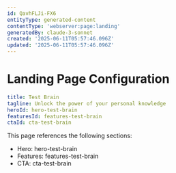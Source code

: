 ```yaml
---
id: QavhFLJi-FX6
entityType: generated-content
contentType: 'webserver:page:landing'
generatedBy: claude-3-sonnet
created: '2025-06-11T05:57:46.096Z'
updated: '2025-06-11T05:57:46.096Z'
---
```

# Landing Page Configuration

```yaml
title: Test Brain
tagline: Unlock the power of your personal knowledge
heroId: hero-test-brain
featuresId: features-test-brain
ctaId: cta-test-brain

```

This page references the following sections:
- Hero: hero-test-brain
- Features: features-test-brain
- CTA: cta-test-brain

